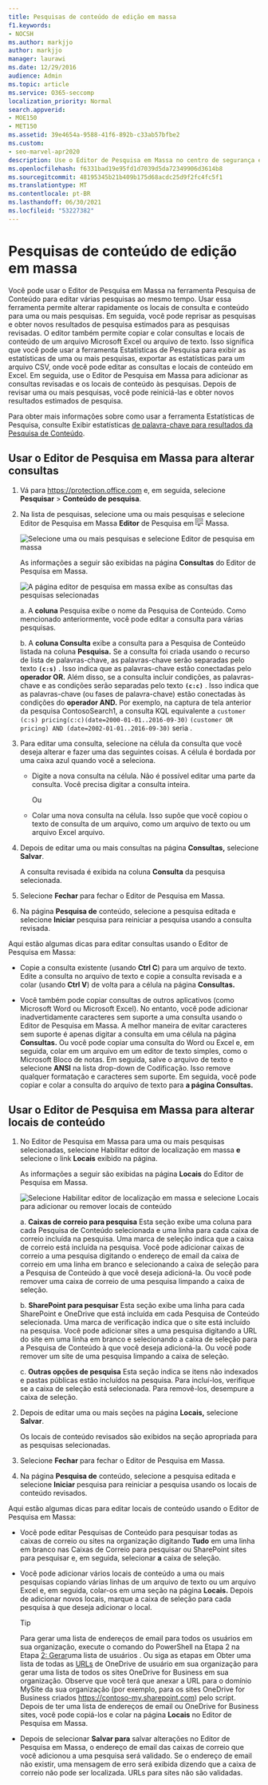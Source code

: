 ```yaml
---
title: Pesquisas de conteúdo de edição em massa
f1.keywords:
- NOCSH
ms.author: markjjo
author: markjjo
manager: laurawi
ms.date: 12/29/2016
audience: Admin
ms.topic: article
ms.service: O365-seccomp
localization_priority: Normal
search.appverid:
- MOE150
- MET150
ms.assetid: 39e4654a-9588-41f6-892b-c33ab57bfbe2
ms.custom:
- seo-marvel-apr2020
description: Use o Editor de Pesquisa em Massa no centro de segurança e conformidade para alterar rapidamente os locais de consulta e conteúdo para uma ou mais Pesquisas de Conteúdo.
ms.openlocfilehash: f6331bad19e95fd1d7039d5da72349906d3614b8
ms.sourcegitcommit: 48195345b21b409b175d68acdc25d9f2fc4fc5f1
ms.translationtype: MT
ms.contentlocale: pt-BR
ms.lasthandoff: 06/30/2021
ms.locfileid: "53227382"
---
```

# <a name="bulk-edit-content-searches"></a>Pesquisas de conteúdo de edição em massa

Você pode usar o Editor de Pesquisa em Massa na ferramenta Pesquisa de Conteúdo para editar várias pesquisas ao mesmo tempo. Usar essa ferramenta permite alterar rapidamente os locais de consulta e conteúdo para uma ou mais pesquisas. Em seguida, você pode reprisar as pesquisas e obter novos resultados de pesquisa estimados para as pesquisas revisadas. O editor também permite copiar e colar consultas e locais de conteúdo de um arquivo Microsoft Excel ou arquivo de texto. Isso significa que você pode usar a ferramenta Estatísticas de Pesquisa para exibir as estatísticas de uma ou mais pesquisas, exportar as estatísticas para um arquivo CSV, onde você pode editar as consultas e locais de conteúdo em Excel. Em seguida, use o Editor de Pesquisa em Massa para adicionar as consultas revisadas e os locais de conteúdo às pesquisas. Depois de revisar uma ou mais pesquisas, você pode reiniciá-las e obter novos resultados estimados de pesquisa.

Para obter mais informações sobre como usar a ferramenta Estatísticas de Pesquisa, consulte Exibir estatísticas [de palavra-chave para resultados da Pesquisa de Conteúdo](view-keyword-statistics-for-content-search.md).

## <a name="use-the-bulk-search-editor-to-change-queries"></a>Usar o Editor de Pesquisa em Massa para alterar consultas

1. Vá para <https://protection.office.com> e, em seguida, selecione **Pesquisar** \> **Conteúdo de pesquisa**.

2. Na lista de pesquisas, selecione uma ou mais pesquisas e selecione Editor de Pesquisa em Massa **Editor** de Pesquisa em ![ ](../media/1ddb3d18-2f00-4a7b-98a6-817ca5ec7014.png) Massa.

    ![Selecione uma ou mais pesquisas e selecione Editor de pesquisa em massa](../media/600c9716-89a2-4451-b111-fa7cfaad2006.png)

    As informações a seguir são exibidas na página **Consultas** do Editor de Pesquisa em Massa.

    ![A página editor de pesquisa em massa exibe as consultas das pesquisas selecionadas](../media/189659af-cc78-4479-b0bc-a93decad2f6c.png)

    a. A **coluna** Pesquisa exibe o nome da Pesquisa de Conteúdo. Como mencionado anteriormente, você pode editar a consulta para várias pesquisas.

    b. A **coluna Consulta** exibe a consulta para a Pesquisa de Conteúdo listada na coluna **Pesquisa.** Se a consulta foi criada usando o recurso de lista de palavras-chave, as palavras-chave serão separadas pelo texto **`(c:s)`** . Isso indica que as palavras-chave estão conectadas pelo **operador OR.** Além disso, se a consulta incluir condições, as palavras-chave e as condições serão separadas pelo texto **`(c:c)`** . Isso indica que as palavras-chave (ou fases de palavra-chave) estão conectadas às condições do **operador AND.** Por exemplo, na captura de tela anterior da pesquisa ContosoSearch1, a consulta KQL equivalente a `customer (c:s) pricing(c:c)(date=2000-01-01..2016-09-30)`  `(customer OR pricing) AND (date=2002-01-01..2016-09-30)` seria .

3. Para editar uma consulta, selecione na célula da consulta que você deseja alterar e fazer uma das seguintes coisas. A célula é bordada por uma caixa azul quando você a seleciona.

   - Digite a nova consulta na célula. Não é possível editar uma parte da consulta. Você precisa digitar a consulta inteira.

      Ou

   - Colar uma nova consulta na célula. Isso supõe que você copiou o texto de consulta de um arquivo, como um arquivo de texto ou um arquivo Excel arquivo.

4. Depois de editar uma ou mais consultas na página **Consultas,** selecione **Salvar**.

    A consulta revisada é exibida na coluna **Consulta** da pesquisa selecionada.

5. Selecione **Fechar** para fechar o Editor de Pesquisa em Massa.

6. Na página **Pesquisa de** conteúdo, selecione a pesquisa editada e selecione **Iniciar** pesquisa para reiniciar a pesquisa usando a consulta revisada.

Aqui estão algumas dicas para editar consultas usando o Editor de Pesquisa em Massa:

- Copie a consulta existente (usando **Ctrl C**) para um arquivo de texto. Edite a consulta no arquivo de texto e copie a consulta revisada e a colar (usando **Ctrl V**) de volta para a célula na página **Consultas.**

- Você também pode copiar consultas de outros aplicativos (como Microsoft Word ou Microsoft Excel). No entanto, você pode adicionar inadvertidamente caracteres sem suporte a uma consulta usando o Editor de Pesquisa em Massa. A melhor maneira de evitar caracteres sem suporte é apenas digitar a consulta em uma célula na página **Consultas.** Ou você pode copiar uma consulta do Word ou Excel e, em seguida, colar em um arquivo em um editor de texto simples, como o Microsoft Bloco de notas. Em seguida, salve o arquivo de  texto e selecione **ANSI** na lista drop-down de Codificação. Isso remove qualquer formatação e caracteres sem suporte. Em seguida, você pode copiar e colar a consulta do arquivo de texto para **a página Consultas.**

## <a name="use-the-bulk-search-editor-to-change-content-locations"></a>Usar o Editor de Pesquisa em Massa para alterar locais de conteúdo

1. No Editor de Pesquisa em Massa para uma ou mais pesquisas selecionadas, selecione Habilitar editor de localização em massa **e** selecione o link **Locais** exibido na página.

    As informações a seguir são exibidas na página **Locais** do Editor de Pesquisa em Massa.

    ![Selecione Habilitar editor de localização em massa e selecione Locais para adicionar ou remover locais de conteúdo](../media/a5a468ce-bd63-4c53-bc37-ff64cf769e59.png)

    a. **Caixas de correio para pesquisa** Esta seção exibe uma coluna para cada Pesquisa de Conteúdo selecionada e uma linha para cada caixa de correio incluída na pesquisa. Uma marca de seleção indica que a caixa de correio está incluída na pesquisa. Você pode adicionar caixas de correio a uma pesquisa digitando o endereço de email da caixa de correio em uma linha em branco e selecionando a caixa de seleção para a Pesquisa de Conteúdo à que você deseja adicioná-la. Ou você pode remover uma caixa de correio de uma pesquisa limpando a caixa de seleção.

    b. **SharePoint para pesquisar** Esta seção exibe uma linha para cada SharePoint e OneDrive que está incluída em cada Pesquisa de Conteúdo selecionada. Uma marca de verificação indica que o site está incluído na pesquisa. Você pode adicionar sites a uma pesquisa digitando a URL do site em uma linha em branco e selecionando a caixa de seleção para a Pesquisa de Conteúdo à que você deseja adicioná-la. Ou você pode remover um site de uma pesquisa limpando a caixa de seleção.

    c. **Outras opções de pesquisa** Esta seção indica se itens não indexados e pastas públicas estão incluídos na pesquisa. Para incluí-los, verifique se a caixa de seleção está selecionada. Para removê-los, desempure a caixa de seleção.

2. Depois de editar uma ou mais seções na página **Locais,** selecione **Salvar**.

    Os locais de conteúdo revisados são exibidos na seção apropriada para as pesquisas selecionadas.

3. Selecione **Fechar** para fechar o Editor de Pesquisa em Massa.

4. Na página **Pesquisa de** conteúdo, selecione a pesquisa editada e selecione **Iniciar** pesquisa para reiniciar a pesquisa usando os locais de conteúdo revisados.

Aqui estão algumas dicas para editar locais de conteúdo usando o Editor de Pesquisa em Massa:

- Você pode editar Pesquisas de Conteúdo para pesquisar todas as caixas de correio  ou sites na organização digitando **Tudo** em uma linha em branco nas Caixas de Correio para pesquisar ou SharePoint sites para pesquisar e, em seguida, selecionar **a** caixa de seleção.

- Você pode adicionar vários locais de conteúdo a uma ou mais pesquisas copiando várias linhas de um arquivo de texto ou um arquivo Excel e, em seguida, colar-os em uma seção na página **Locais.** Depois de adicionar novos locais, marque a caixa de seleção para cada pesquisa à que deseja adicionar o local.

    > [!TIP]
    > Para gerar uma lista de endereços de email para todos os usuários em sua organização, execute o comando do PowerShell na Etapa 2 na Etapa [2: Gerar](search-the-mailbox-and-onedrive-for-business-for-a-list-of-users.md#step-2-generate-a-list-of-users)uma lista de usuários . Ou siga as etapas em Obter uma lista de todas as [URLs](/onedrive/list-onedrive-urls) de OneDrive de usuário em sua organização para gerar uma lista de todos os sites OneDrive for Business em sua organização. Observe que você terá que anexar a URL para o domínio MySite da sua organização (por exemplo, para os sites OneDrive for Business criados https://contoso-my.sharepoint.com) pelo script. Depois de ter uma lista de endereços de email ou OneDrive for Business sites, você pode copiá-los e colar na página **Locais** no Editor de Pesquisa em Massa.

- Depois de selecionar **Salvar para** salvar alterações no Editor de Pesquisa em Massa, o endereço de email das caixas de correio que você adicionou a uma pesquisa será validado. Se o endereço de email não existir, uma mensagem de erro será exibida dizendo que a caixa de correio não pode ser localizada. URLs para sites não são validadas.
